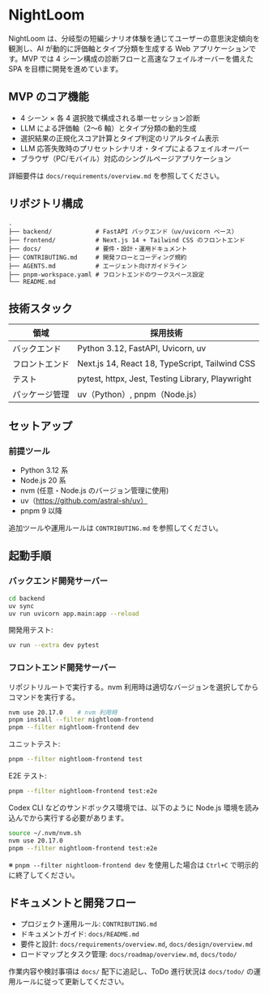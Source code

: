 # NightLoom

NightLoom は、分岐型の短編シナリオ体験を通じてユーザーの意思決定傾向を観測し、AI が動的に評価軸とタイプ分類を生成する Web アプリケーションです。MVP では 4 シーン構成の診断フローと高速なフェイルオーバーを備えた SPA を目標に開発を進めています。

## MVP のコア機能
- 4 シーン × 各 4 選択肢で構成される単一セッション診断
- LLM による評価軸（2〜6 軸）とタイプ分類の動的生成
- 選択結果の正規化スコア計算とタイプ判定のリアルタイム表示
- LLM 応答失敗時のプリセットシナリオ・タイプによるフェイルオーバー
- ブラウザ（PC/モバイル）対応のシングルページアプリケーション

詳細要件は `docs/requirements/overview.md` を参照してください。

## リポジトリ構成
```text
.
├── backend/            # FastAPI バックエンド（uv/uvicorn ベース）
├── frontend/           # Next.js 14 + Tailwind CSS のフロントエンド
├── docs/               # 要件・設計・運用ドキュメント
├── CONTRIBUTING.md     # 開発フローとコーディング規約
├── AGENTS.md           # エージェント向けガイドライン
├── pnpm-workspace.yaml # フロントエンドのワークスペース設定
└── README.md
```

## 技術スタック
| 領域 | 採用技術 |
| --- | --- |
| バックエンド | Python 3.12, FastAPI, Uvicorn, uv |
| フロントエンド | Next.js 14, React 18, TypeScript, Tailwind CSS |
| テスト | pytest, httpx, Jest, Testing Library, Playwright |
| パッケージ管理 | uv（Python）, pnpm（Node.js） |

## セットアップ
### 前提ツール
- Python 3.12 系
- Node.js 20 系
- nvm (任意・Node.js のバージョン管理に使用)
- uv（https://github.com/astral-sh/uv）
- pnpm 9 以降

追加ツールや運用ルールは `CONTRIBUTING.md` を参照してください。

## 起動手順
### バックエンド開発サーバー
```bash
cd backend
uv sync
uv run uvicorn app.main:app --reload
```

開発用テスト:
```bash
uv run --extra dev pytest
```

### フロントエンド開発サーバー
リポジトリルートで実行する。nvm 利用時は適切なバージョンを選択してからコマンドを実行する。
```bash
nvm use 20.17.0    # nvm 利用時
pnpm install --filter nightloom-frontend
pnpm --filter nightloom-frontend dev
```

ユニットテスト:
```bash
pnpm --filter nightloom-frontend test
```

E2E テスト:
```bash
pnpm --filter nightloom-frontend test:e2e
```
Codex CLI などのサンドボックス環境では、以下のように Node.js 環境を読み込んでから実行する必要があります。
```bash
source ~/.nvm/nvm.sh
nvm use 20.17.0
pnpm --filter nightloom-frontend test:e2e
```
※ `pnpm --filter nightloom-frontend dev` を使用した場合は `Ctrl+C` で明示的に終了してください。

## ドキュメントと開発フロー
- プロジェクト運用ルール: `CONTRIBUTING.md`
- ドキュメントガイド: `docs/README.md`
- 要件と設計: `docs/requirements/overview.md`, `docs/design/overview.md`
- ロードマップとタスク管理: `docs/roadmap/overview.md`, `docs/todo/`

作業内容や検討事項は `docs/` 配下に追記し、ToDo 進行状況は `docs/todo/` の運用ルールに従って更新してください。
